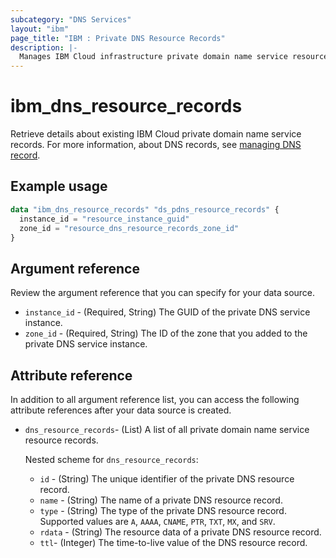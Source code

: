 ```yaml
---
subcategory: "DNS Services"
layout: "ibm"
page_title: "IBM : Private DNS Resource Records"
description: |-
  Manages IBM Cloud infrastructure private domain name service resource records.
---
```


# ibm_dns_resource_records

Retrieve details about existing IBM Cloud private domain name service records. For more information, about DNS records, see [managing DNS record](https://cloud.ibm.com/docs/dns-svcs?topic=dns-svcs-managing-dns-records).


## Example usage

```terraform
data "ibm_dns_resource_records" "ds_pdns_resource_records" {
  instance_id = "resource_instance_guid"
  zone_id = "resource_dns_resource_records_zone_id"
}
```

## Argument reference
Review the argument reference that you can specify for your data source. 

- `instance_id` - (Required, String) The GUID of the private DNS service instance.
- `zone_id` - (Required, String) The ID of the zone that you added to the private DNS service instance.

## Attribute reference
In addition to all argument reference list, you can access the following attribute references after your data source is created.

- `dns_resource_records`- (List) A list of all private domain name service resource records.

  Nested scheme for `dns_resource_records`:
  - `id` - (String) The unique identifier of the private DNS resource record.
  - `name` - (String) The name of a private DNS resource record.
  - `type` - (String) The type of the private DNS resource record. Supported values are `A`, `AAAA`, `CNAME`, `PTR`, `TXT`, `MX`, and `SRV`.
  - `rdata` - (String) The resource data of a private DNS resource record.
  - `ttl`- (Integer) The time-to-live value of the DNS resource record.
